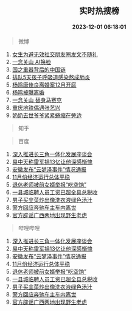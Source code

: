 <div align="center"><h2>实时热搜榜</h2><h4>2023-12-01 06:18:01</h4></div>

> 微博  

1. [女生为避无效社交朋友圈发文不随礼](https://s.weibo.com/weibo?q=%23%E5%A5%B3%E7%94%9F%E4%B8%BA%E9%81%BF%E6%97%A0%E6%95%88%E7%A4%BE%E4%BA%A4%E6%9C%8B%E5%8F%8B%E5%9C%88%E5%8F%91%E6%96%87%E4%B8%8D%E9%9A%8F%E7%A4%BC%23&t=31&band_rank=1&Refer=top)<br />
2. [一念关山 AI换脸](https://s.weibo.com/weibo?q=%E4%B8%80%E5%BF%B5%E5%85%B3%E5%B1%B1%20AI%E6%8D%A2%E8%84%B8&t=31&band_rank=2&Refer=top)<br />
3. [国之重器背后的中国链](https://s.weibo.com/weibo?q=%23%E5%9B%BD%E4%B9%8B%E9%87%8D%E5%99%A8%E8%83%8C%E5%90%8E%E7%9A%84%E4%B8%AD%E5%9B%BD%E9%93%BE%23&t=31&band_rank=3&Refer=top)<br />
4. [排队5天孩子呼吸道感染熬成肺炎](https://s.weibo.com/weibo?q=%23%E6%8E%92%E9%98%9F5%E5%A4%A9%E5%AD%A9%E5%AD%90%E5%91%BC%E5%90%B8%E9%81%93%E6%84%9F%E6%9F%93%E7%86%AC%E6%88%90%E8%82%BA%E7%82%8E%23&t=31&band_rank=4&Refer=top)<br />
5. [杨鸣唐佳良离婚案12月开庭](https://s.weibo.com/weibo?q=%23%E6%9D%A8%E9%B8%A3%E5%94%90%E4%BD%B3%E8%89%AF%E7%A6%BB%E5%A9%9A%E6%A1%8812%E6%9C%88%E5%BC%80%E5%BA%AD%23&t=31&band_rank=5&Refer=top)<br />
6. [杨鸣被曝离婚](https://s.weibo.com/weibo?q=%23%E6%9D%A8%E9%B8%A3%E8%A2%AB%E6%9B%9D%E7%A6%BB%E5%A9%9A%23&t=31&band_rank=6&Refer=top)<br />
7. [一念关山 替身马赛克](https://s.weibo.com/weibo?q=%E4%B8%80%E5%BF%B5%E5%85%B3%E5%B1%B1%20%E6%9B%BF%E8%BA%AB%E9%A9%AC%E8%B5%9B%E5%85%8B&t=31&band_rank=7&Refer=top)<br />
8. [重庆地铁偶遇张艺兴](https://s.weibo.com/weibo?q=%23%E9%87%8D%E5%BA%86%E5%9C%B0%E9%93%81%E5%81%B6%E9%81%87%E5%BC%A0%E8%89%BA%E5%85%B4%23&t=31&band_rank=8&Refer=top)<br />
9. [奶奶去世爷爷紧紧蜷缩在旁边](https://s.weibo.com/weibo?q=%23%E5%A5%B6%E5%A5%B6%E5%8E%BB%E4%B8%96%E7%88%B7%E7%88%B7%E7%B4%A7%E7%B4%A7%E8%9C%B7%E7%BC%A9%E5%9C%A8%E6%97%81%E8%BE%B9%23&t=31&band_rank=9&Refer=top)<br />

> 知乎  


> 百度  

1. [深入推进长三角一体化发展座谈会](https://www.baidu.com/s?wd=%E6%B7%B1%E5%85%A5%E6%8E%A8%E8%BF%9B%E9%95%BF%E4%B8%89%E8%A7%92%E4%B8%80%E4%BD%93%E5%8C%96%E5%8F%91%E5%B1%95%E5%BA%A7%E8%B0%88%E4%BC%9A&sa=fyb_news&rsv_dl=fyb_news)<br />
2. [易中天称雷军捐13亿让他深感惭愧](https://www.baidu.com/s?wd=%E6%98%93%E4%B8%AD%E5%A4%A9%E7%A7%B0%E9%9B%B7%E5%86%9B%E6%8D%9013%E4%BA%BF%E8%AE%A9%E4%BB%96%E6%B7%B1%E6%84%9F%E6%83%AD%E6%84%A7&sa=fyb_news&rsv_dl=fyb_news)<br />
3. [安徽发布“云梦泽事件”情况通报](https://www.baidu.com/s?wd=%E5%AE%89%E5%BE%BD%E5%8F%91%E5%B8%83%E2%80%9C%E4%BA%91%E6%A2%A6%E6%B3%BD%E4%BA%8B%E4%BB%B6%E2%80%9D%E6%83%85%E5%86%B5%E9%80%9A%E6%8A%A5&sa=fyb_news&rsv_dl=fyb_news)<br />
4. [11月份经济运行总体平稳](https://www.baidu.com/s?wd=11%E6%9C%88%E4%BB%BD%E7%BB%8F%E6%B5%8E%E8%BF%90%E8%A1%8C%E6%80%BB%E4%BD%93%E5%B9%B3%E7%A8%B3&sa=fyb_news&rsv_dl=fyb_news)<br />
5. [退休老师被前女婿举报“吃空饷”](https://www.baidu.com/s?wd=%E9%80%80%E4%BC%91%E8%80%81%E5%B8%88%E8%A2%AB%E5%89%8D%E5%A5%B3%E5%A9%BF%E4%B8%BE%E6%8A%A5%E2%80%9C%E5%90%83%E7%A9%BA%E9%A5%B7%E2%80%9D&sa=fyb_news&rsv_dl=fyb_news)<br />
6. [一县城临聘人员工资已超全县总税收](https://www.baidu.com/s?wd=%E4%B8%80%E5%8E%BF%E5%9F%8E%E4%B8%B4%E8%81%98%E4%BA%BA%E5%91%98%E5%B7%A5%E8%B5%84%E5%B7%B2%E8%B6%85%E5%85%A8%E5%8E%BF%E6%80%BB%E7%A8%8E%E6%94%B6&sa=fyb_news&rsv_dl=fyb_news)<br />
7. [男子买韭菜炒出像洗衣液绿色汤汁](https://www.baidu.com/s?wd=%E7%94%B7%E5%AD%90%E4%B9%B0%E9%9F%AD%E8%8F%9C%E7%82%92%E5%87%BA%E5%83%8F%E6%B4%97%E8%A1%A3%E6%B6%B2%E7%BB%BF%E8%89%B2%E6%B1%A4%E6%B1%81&sa=fyb_news&rsv_dl=fyb_news)<br />
8. [警方回应奔驰车主车内离世](https://www.baidu.com/s?wd=%E8%AD%A6%E6%96%B9%E5%9B%9E%E5%BA%94%E5%A5%94%E9%A9%B0%E8%BD%A6%E4%B8%BB%E8%BD%A6%E5%86%85%E7%A6%BB%E4%B8%96&sa=fyb_news&rsv_dl=fyb_news)<br />
9. [官方辟谣广西两地出现野生老虎](https://www.baidu.com/s?wd=%E5%AE%98%E6%96%B9%E8%BE%9F%E8%B0%A3%E5%B9%BF%E8%A5%BF%E4%B8%A4%E5%9C%B0%E5%87%BA%E7%8E%B0%E9%87%8E%E7%94%9F%E8%80%81%E8%99%8E&sa=fyb_news&rsv_dl=fyb_news)<br />

> 哔哩哔哩  

1. [深入推进长三角一体化发展座谈会](https://www.baidu.com/s?wd=%E6%B7%B1%E5%85%A5%E6%8E%A8%E8%BF%9B%E9%95%BF%E4%B8%89%E8%A7%92%E4%B8%80%E4%BD%93%E5%8C%96%E5%8F%91%E5%B1%95%E5%BA%A7%E8%B0%88%E4%BC%9A&sa=fyb_news&rsv_dl=fyb_news)<br />
2. [易中天称雷军捐13亿让他深感惭愧](https://www.baidu.com/s?wd=%E6%98%93%E4%B8%AD%E5%A4%A9%E7%A7%B0%E9%9B%B7%E5%86%9B%E6%8D%9013%E4%BA%BF%E8%AE%A9%E4%BB%96%E6%B7%B1%E6%84%9F%E6%83%AD%E6%84%A7&sa=fyb_news&rsv_dl=fyb_news)<br />
3. [安徽发布“云梦泽事件”情况通报](https://www.baidu.com/s?wd=%E5%AE%89%E5%BE%BD%E5%8F%91%E5%B8%83%E2%80%9C%E4%BA%91%E6%A2%A6%E6%B3%BD%E4%BA%8B%E4%BB%B6%E2%80%9D%E6%83%85%E5%86%B5%E9%80%9A%E6%8A%A5&sa=fyb_news&rsv_dl=fyb_news)<br />
4. [11月份经济运行总体平稳](https://www.baidu.com/s?wd=11%E6%9C%88%E4%BB%BD%E7%BB%8F%E6%B5%8E%E8%BF%90%E8%A1%8C%E6%80%BB%E4%BD%93%E5%B9%B3%E7%A8%B3&sa=fyb_news&rsv_dl=fyb_news)<br />
5. [退休老师被前女婿举报“吃空饷”](https://www.baidu.com/s?wd=%E9%80%80%E4%BC%91%E8%80%81%E5%B8%88%E8%A2%AB%E5%89%8D%E5%A5%B3%E5%A9%BF%E4%B8%BE%E6%8A%A5%E2%80%9C%E5%90%83%E7%A9%BA%E9%A5%B7%E2%80%9D&sa=fyb_news&rsv_dl=fyb_news)<br />
6. [一县城临聘人员工资已超全县总税收](https://www.baidu.com/s?wd=%E4%B8%80%E5%8E%BF%E5%9F%8E%E4%B8%B4%E8%81%98%E4%BA%BA%E5%91%98%E5%B7%A5%E8%B5%84%E5%B7%B2%E8%B6%85%E5%85%A8%E5%8E%BF%E6%80%BB%E7%A8%8E%E6%94%B6&sa=fyb_news&rsv_dl=fyb_news)<br />
7. [男子买韭菜炒出像洗衣液绿色汤汁](https://www.baidu.com/s?wd=%E7%94%B7%E5%AD%90%E4%B9%B0%E9%9F%AD%E8%8F%9C%E7%82%92%E5%87%BA%E5%83%8F%E6%B4%97%E8%A1%A3%E6%B6%B2%E7%BB%BF%E8%89%B2%E6%B1%A4%E6%B1%81&sa=fyb_news&rsv_dl=fyb_news)<br />
8. [警方回应奔驰车主车内离世](https://www.baidu.com/s?wd=%E8%AD%A6%E6%96%B9%E5%9B%9E%E5%BA%94%E5%A5%94%E9%A9%B0%E8%BD%A6%E4%B8%BB%E8%BD%A6%E5%86%85%E7%A6%BB%E4%B8%96&sa=fyb_news&rsv_dl=fyb_news)<br />
9. [官方辟谣广西两地出现野生老虎](https://www.baidu.com/s?wd=%E5%AE%98%E6%96%B9%E8%BE%9F%E8%B0%A3%E5%B9%BF%E8%A5%BF%E4%B8%A4%E5%9C%B0%E5%87%BA%E7%8E%B0%E9%87%8E%E7%94%9F%E8%80%81%E8%99%8E&sa=fyb_news&rsv_dl=fyb_news)<br />
